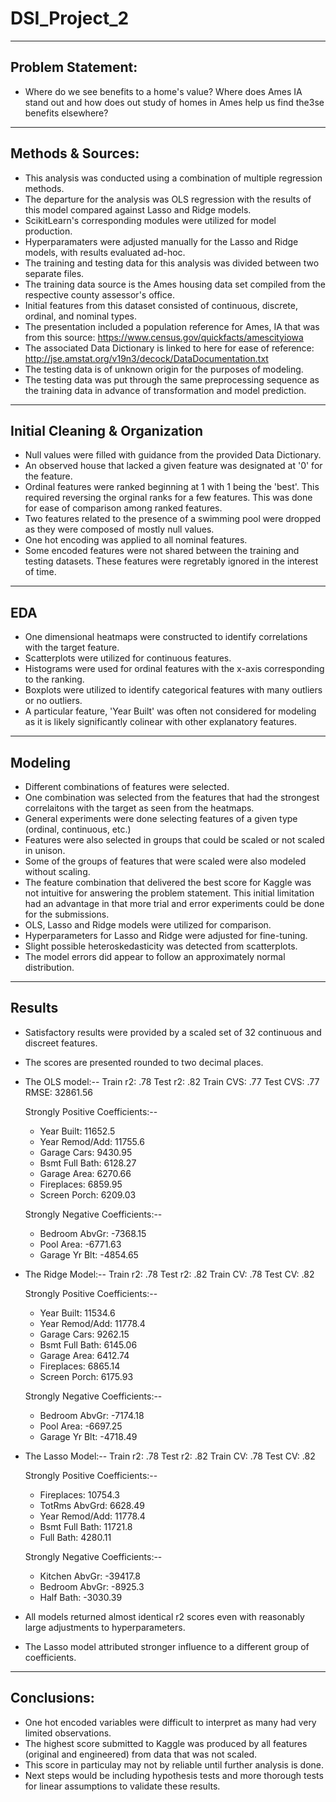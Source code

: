 # DSI_Project_2

----------------
## Problem Statement:

- Where do we see benefits to a home's value? Where does Ames IA stand out and how does out study of homes in Ames help us find the3se benefits elsewhere?

----------------
## Methods & Sources:
- This analysis was conducted using a combination of multiple regression methods.
- The departure for the analysis was OLS regression with the results of this model compared against Lasso and Ridge models.
- ScikitLearn's corresponding modules were utilized for model production.
- Hyperparamaters were adjusted manually for the Lasso and Ridge models, with results evaluated ad-hoc.
- The training and testing data for this analysis was divided between two separate files.
- The training data source is the Ames housing data set compiled from the respective county assessor's office.
- Initial features from this dataset consisted of continuous, discrete, ordinal, and nominal types.
- The presentation included a population reference for Ames, IA that was from this source:
https://www.census.gov/quickfacts/amescityiowa
- The associated Data Dictionary is linked to here for ease of reference:     http://jse.amstat.org/v19n3/decock/DataDocumentation.txt
- The testing data is of unknown origin for the purposes of modeling.
- The testing data was put through the same preprocessing sequence as the training data in advance of transformation and model prediction.
----------------

## Initial Cleaning & Organization
- Null values were filled with guidance from the provided Data Dictionary.
- An observed house that lacked a given feature was designated at '0' for the feature.
- Ordinal features were ranked beginning at 1 with 1 being the 'best'.  This required reversing the orginal ranks for a few features.  This was done for ease of comparison among ranked features.
- Two features related to the presence of a swimming pool were dropped as they were composed of mostly null values.
- One hot encoding was applied to all nominal features.
- Some encoded features were not shared between the training and testing datasets. These features were regretably ignored in the interest of time.
----------------

## EDA
- One dimensional heatmaps were constructed to identify correlations with the target feature.
- Scatterplots were utilized for continuous features.
- Histograms were used for ordinal features with the x-axis corresponding to the ranking.
- Boxplots were utilized to identify categorical features with many outliers or no outliers.
- A particular feature, 'Year Built' was often not considered for modeling as it is likely significantly colinear with other explanatory features. 
-----------------

## Modeling
- Different combinations of features were selected.
- One combination was selected from the features that had the strongest correlaitons with the target as seen from the heatmaps.
- General experiments were done selecting features of a given type (ordinal, continuous, etc.)
- Features were also selected in groups that could be scaled or not scaled in unison.
- Some of the groups of features that were scaled were also modeled without scaling.
- The feature combination that delivered the best score for Kaggle was not intuitive for answering the problem statement. This initial limitation had an advantage in that more trial and error experiments could be done for the submissions.
- OLS, Lasso and Ridge models were utilized for comparison.
- Hyperparameters for Lasso and Ridge were adjusted for fine-tuning.
- Slight possible heteroskedasticity was detected from scatterplots.
- The model errors did appear to follow an approximately normal distribution.
------------------

## Results
- Satisfactory results were provided by a scaled set of 32 continuous and discreet features.
- The scores are presented rounded to two decimal places.

- The OLS model:--
  Train r2: .78
  Test r2: .82
  Train CVS: .77
  Test CVS: .77
  RMSE: 32861.56
  
  Strongly Positive Coefficients:--
  - Year Built: 11652.5
  - Year Remod/Add: 11755.6
  - Garage Cars: 9430.95
  - Bsmt Full Bath: 6128.27
  - Garage Area: 6270.66
  - Fireplaces: 6859.95
  - Screen Porch: 6209.03

  Strongly Negative Coefficients:--
  - Bedroom AbvGr: -7368.15
  - Pool Area: -6771.63
  - Garage Yr Blt: -4854.65
  
- The Ridge Model:--
  Train r2: .78
  Test r2: .82
  Train CV: .78
  Test CV: .82
  
  Strongly Positive Coefficients:--
  - Year Built: 11534.6
  - Year Remod/Add: 11778.4
  - Garage Cars: 9262.15
  - Bsmt Full Bath: 6145.06
  - Garage Area: 6412.74
  - Fireplaces: 6865.14
  - Screen Porch: 6175.93

  Strongly Negative Coefficients:--
  - Bedroom AbvGr: -7174.18
  - Pool Area: -6697.25
  - Garage Yr Blt: -4718.49
  
- The Lasso Model:--
  Train r2: .78
  Test r2: .82
  Train CV: .78
  Test CV: .82
  
  Strongly Positive Coefficients:--
  - Fireplaces: 10754.3
  - TotRms AbvGrd: 6628.49
  - Year Remod/Add: 11778.4
  - Bsmt Full Bath: 11721.8
  - Full Bath: 4280.11

  Strongly Negative Coefficients:--
  - Kitchen AbvGr: -39417.8
  - Bedroom AbvGr: -8925.3
  - Half Bath: -3030.39
  
- All models returned almost identical r2 scores even with reasonably large adjustments to hyperparameters.
- The Lasso model attributed stronger influence to a different group of coefficients.
-----------------

## Conclusions:
- One hot encoded variables were difficult to interpret as many had very limited observations.
- The highest score submitted to Kaggle was produced by all features (original and engineered) from data that was not scaled.
- This score in particulay may not by reliable until further analysis is done.
- Next steps would be including hypothesis tests and more thorough tests for linear assumptions to validate these results.
  

